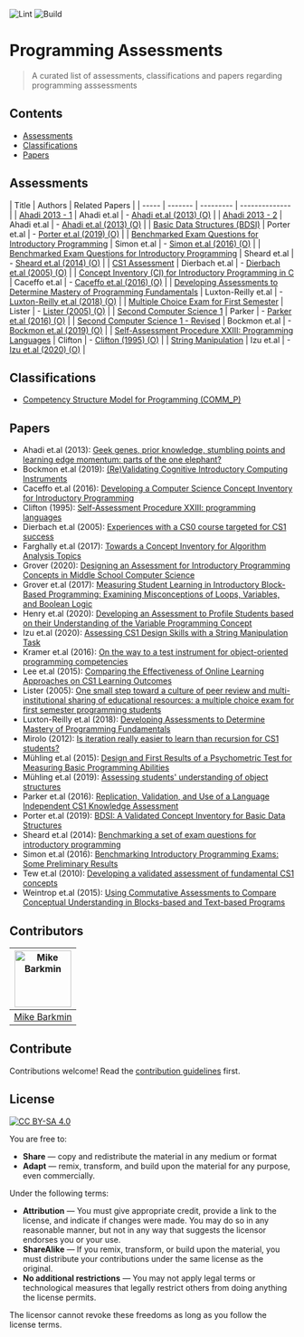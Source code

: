 ![Lint](https://github.com/mikebarkmin/awesome-programming-assessments/workflows/Lint/badge.svg)
![Build](https://github.com/mikebarkmin/awesome-programming-assessments/workflows/Build/badge.svg)

# Programming Assessments

 > A curated list of assessments, classifications and papers regarding programming asssessments

## Contents

- [Assessments](#assessments)
- [Classifications](#classifications)
- [Papers](#papers)


## Assessments

| Title | Authors | Related Papers |
| ----- | ------- | --------- | -------------- |
| [Ahadi 2013 - 1](http://www.barkmin.eu/programming-assessments/assessments/ahadi_2013_1.html) | Ahadi et.al | - [Ahadi et.al (2013) (O)](#ahadi_2013) |
| [Ahadi 2013 - 2](http://www.barkmin.eu/programming-assessments/assessments/ahadi_2013_2.html) | Ahadi et.al | - [Ahadi et.al (2013) (O)](#ahadi_2013) |
| [Basic Data Structures (BDSI)](http://www.barkmin.eu/programming-assessments/assessments/porter_2019.html) | Porter et.al | - [Porter et.al (2019) (O)](#porter_2019) |
| [Benchmarked Exam Questions for Introductory Programming](http://www.barkmin.eu/programming-assessments/assessments/simon_2016.html) | Simon et.al | - [Simon et.al (2016) (O)](#simon_2016) |
| [Benchmarked Exam Questions for Introductory Programming](http://www.barkmin.eu/programming-assessments/assessments/sheard_2014.html) | Sheard et.al | - [Sheard et.al (2014) (O)](#sheard_2014) |
| [CS1 Assessment](http://www.barkmin.eu/programming-assessments/assessments/dierbach_2005.html) | Dierbach et.al | - [Dierbach et.al (2005) (O)](#dierbach_2005) |
| [Concept Inventory (CI) for Introductory Programming in C](http://www.barkmin.eu/programming-assessments/assessments/caceffo_2016.html) | Caceffo et.al | - [Caceffo et.al (2016) (O)](#caceffo_2016) |
| [Developing Assessments to Determine Mastery of Programming Fundamentals](http://www.barkmin.eu/programming-assessments/assessments/luxton-reilly_2018.html) | Luxton-Reilly et.al | - [Luxton-Reilly et.al (2018) (O)](#luxton-reilly_2018) |
| [Multiple Choice Exam for First Semester](http://www.barkmin.eu/programming-assessments/assessments/lister_2005.html) | Lister | - [Lister (2005) (O)](#lister_2005) |
| [Second Computer Science 1](http://www.barkmin.eu/programming-assessments/assessments/parker_2016.html) | Parker | - [Parker et.al (2016) (O)](#parker_2016) |
| [Second Computer Science 1 - Revised](http://www.barkmin.eu/programming-assessments/assessments/bockmon_2019.html) | Bockmon et.al | - [Bockmon et.al (2019) (O)](#bockmon_2019) |
| [Self-Assessment Procedure XXIII: Programming Languages](http://www.barkmin.eu/programming-assessments/assessments/clifton_1995.html) | Clifton | - [Clifton (1995) (O)](#clifton_1995) |
| [String Manipulation](http://www.barkmin.eu/programming-assessments/assessments/izu_2020.html) | Izu et.al | - [Izu et.al (2020) (O)](#izu_2020) |


## Classifications

- [Competency Structure Model for Programming (COMM_P)](src/classifications/commp_model.yaml)


## Papers

- <a id="ahadi_2013">Ahadi et.al (2013)</a>: [Geek genes, prior knowledge, stumbling points and learning edge momentum: parts of the one elephant?](https://doi.org/10.1145/2493394.2493416)
- <a id="bockmon_2019">Bockmon et.al (2019)</a>: [(Re)Validating Cognitive Introductory Computing Instruments](https://doi.org/10.1145/3287324.3287372)
- <a id="caceffo_2016">Caceffo et.al (2016)</a>: [Developing a Computer Science Concept Inventory for Introductory Programming](https://doi.org/10.1145/2839509.2844559)
- <a id="clifton_1995">Clifton (1995)</a>: [Self-Assessment Procedure XXIII: programming languages](https://doi.org/10.1145/203356.203378)
- <a id="dierbach_2005">Dierbach et.al (2005)</a>: [Experiences with a CS0 course targeted for CS1 success](https://doi.org/10.1145/1047344.1047453)
- <a id="farghally_2017">Farghally et.al (2017)</a>: [Towards a Concept Inventory for Algorithm Analysis Topics](https://doi.org/10.1145/3017680.3017756)
- <a id="grover_2020">Grover (2020)</a>: [Designing an Assessment for Introductory Programming Concepts in Middle School Computer Science](https://doi.org/10.1145/3328778.3366896)
- <a id="grover_2017">Grover et.al (2017)</a>: [Measuring Student Learning in Introductory Block-Based Programming: Examining Misconceptions of Loops, Variables, and Boolean Logic](https://doi.org/10.1145/3017680.3017723)
- <a id="henry_2020">Henry et.al (2020)</a>: [Developing an Assessment to Profile Students based on their Understanding of the Variable Programming Concept](https://doi.org/10.1145/3341525.3387400)
- <a id="izu_2020">Izu et.al (2020)</a>: [Assessing CS1 Design Skills with a String Manipulation Task](https://doi.org/10.1145/3341525.3387382)
- <a id="kramer_2016">Kramer et.al (2016)</a>: [On the way to a test instrument for object-oriented programming competencies](https://doi.org/10.1145/2999541.2999544)
- <a id="lee_2015">Lee et.al (2015)</a>: [Comparing the Effectiveness of Online Learning Approaches on CS1 Learning Outcomes](https://doi.org/10.1145/2787622.2787709)
- <a id="lister_2005">Lister (2005)</a>: [One small step toward a culture of peer review and multi-institutional sharing of educational resources: a multiple choice exam for first semester programming students](https://doi.org/10.5555/1082424.1082444)
- <a id="luxton-reilly_2018">Luxton-Reilly et.al (2018)</a>: [Developing Assessments to Determine Mastery of Programming Fundamentals](https://doi.org/10.1145/3174781.3174784)
- <a id="mirolo_2012">Mirolo (2012)</a>: [Is iteration really easier to learn than recursion for CS1 students?](https://doi.org/10.1145/2361276.2361296)
- <a id="muhling_2015">Mühling et.al (2015)</a>: [Design and First Results of a Psychometric Test for Measuring Basic Programming Abilities](https://doi.org/10.1145/2818314.2818320)
- <a id="muhling_2019">Mühling et.al (2019)</a>: [Assessing students&#39; understanding of object structures](https://doi.org/10.1145/3364510.3364511)
- <a id="parker_2016">Parker et.al (2016)</a>: [Replication, Validation, and Use of a Language Independent CS1 Knowledge Assessment](https://doi.org/10.1145/2960310.2960316)
- <a id="porter_2019">Porter et.al (2019)</a>: [BDSI: A Validated Concept Inventory for Basic Data Structures](https://doi.org/10.1145/3291279.3339404)
- <a id="sheard_2014">Sheard et.al (2014)</a>: [Benchmarking a set of exam questions for introductory programming](https://doi.org/10.5555/2667490.2667504)
- <a id="simon_2016">Simon et.al (2016)</a>: [Benchmarking Introductory Programming Exams: Some Preliminary Results](https://doi.org/10.1145/2960310.2960337)
- <a id="tew_2010">Tew et.al (2010)</a>: [Developing a validated assessment of fundamental CS1 concepts](https://doi.org/10.1145/1734263.1734297)
- <a id="weintrop_2015">Weintrop et.al (2015)</a>: [Using Commutative Assessments to Compare Conceptual Understanding in Blocks-based and Text-based Programs](https://doi.org/10.1145/2787622.2787721)


## Contributors


|  [<img alt="Mike Barkmin" src="https://avatars1.githubusercontent.com/u/2592379?s=460&u=d599a9f90b2c8e8b3d328d3f02bce36043bcfe76&v=4" width="100px">](https://www.barkmin.eu) |
|-------------- | 
| [Mike Barkmin](https://www.barkmin.eu) | 



## Contribute

Contributions welcome! Read the [contribution guidelines](contributing.md) first.


## License

[![CC BY-SA 4.0](https://mirrors.creativecommons.org/presskit/buttons/88x31/svg/by-sa.svg)](https://creativecommons.org/licenses/by-sa/4.0)

You are free to:
- **Share** — copy and redistribute the material in any medium or format
- **Adapt** — remix, transform, and build upon the material for any purpose, even commercially.

Under the following terms:

- **Attribution** — You must give appropriate credit, provide a link to the license, and indicate if changes were made. You may do so in any reasonable manner, but not in any way that suggests the licensor endorses you or your use.
- **ShareAlike** — If you remix, transform, or build upon the material, you must distribute your contributions under the same license as the original.
- **No additional restrictions** — You may not apply legal terms or technological measures that legally restrict others from doing anything the license permits.

The licensor cannot revoke these freedoms as long as you follow the license terms.
